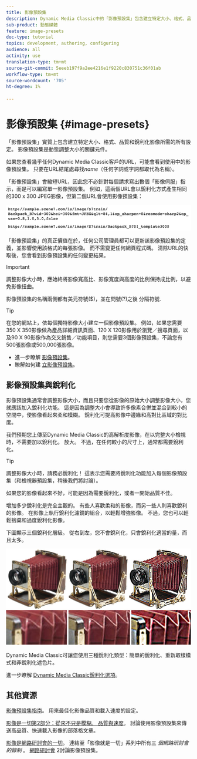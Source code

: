 ```yaml
---
title: 影像預設集
description: Dynamic Media Classic中的「影像預設集」包含建立特定大小、格式、品質和銳利化影像所需的所有設定。 影像預設集是動態調整大小的關鍵元件。 當您在Dynamic Media Classic中檢視URL時，您可以輕鬆查看是否使用影像預設集。 瞭解影像預設集、其用途以及如何建立預設集。
sub-product: 動態媒體
feature: image-presets
doc-type: tutorial
topics: development, authoring, configuring
audience: all
activity: use
translation-type: tm+mt
source-git-commit: 5eeeb197f9a2ee4216e1f9220c830751c36f01ab
workflow-type: tm+mt
source-wordcount: '705'
ht-degree: 1%

---
```



# 影像預設集 {#image-presets}

「影像預設集」實質上包含建立特定大小、格式、品質和銳利化影像所需的所有設定。 影像預設集是動態調整大小的關鍵元件。

如果您查看幾乎任何Dynamic Media Classic客戶的URL，可能會看到使用中的影像預設集。 只要在URL結尾處尋找$name$（任何字詞或字詞都取代為名稱）。

「影像預設集」會縮短URL，因此您不必針對每個請求寫出數個「影像伺服」指示，而是可以編寫單一影像預設集。 例如，這兩個URL會以銳利化方式產生相同的300 x 300 JPEG影像，但第二個URL會使用影像預設集：

![影像](assets/image-presets/image-preset-2.png)

「影像預設集」的真正價值在於，任何公司管理員都可以更新該影像預設集的定義，並影響使用該格式的每張影像。 而不需變更任何網頁程式碼。 清除URL的快取後，您會看到影像預設集的任何變更結果。

>[!IMPORTANT]
>
>調整影像大小時，應始終將影像寬高比、影像寬度與高度的比例保持成比例，以避免影像扭曲。

影像預設集的名稱兩側都有美元符號($)，並在問號(?)之後 分隔符號.

>[!TIP]
>
>在您的網站上，依每個獨特影像大小建立一個影像預設集。 例如，如果您需要350 X 350影像做為產品詳細資訊頁面、120 X 120影像用於瀏覽／搜尋頁面，以及90 X 90影像作為交叉銷售／功能項目，則您需要3個影像預設集，不論您有500張影像或500,000張影像。

- 進一步瞭解 [影像預設集](https://docs.adobe.com/content/help/en/dynamic-media-classic/using/image-sizing/setting-image-presets.html)。
- 瞭解如何建 [立影像預設集](https://docs.adobe.com/content/help/en/dynamic-media-classic/using/image-sizing/setting-image-presets.html#creating-an-image-preset)。

## 影像預設集與銳利化

影像預設集通常會調整影像大小，而且只要您從影像的原始大小調整影像大小，您就應該加入銳利化功能。 這是因為調整大小會導致許多像素合併並混合到較小的空間中，使影像看起來柔和模糊。 銳利化可提高影像中邊緣和高對比區域的對比度。

我們預期您上傳至Dynamic Media Classic的高解析度影像，在以完整大小檢視時，不需要加以銳利化。 放大。 不過，在任何較小的尺寸上，通常都需要銳利化。

>[!TIP]
>
>調整影像大小時，請務必銳利化！ 這表示您需要將銳利化功能加入每個影像預設集（和檢視器預設集，稍後我們將討論）。
>
>如果您的影像看起來不好，可能是因為需要銳利化，或者一開始品質不佳。

增加多少銳利化是完全主觀的。 有些人喜歡柔和的影像，而另一些人則喜歡銳利的影像。 在影像上執行銳利化濾鏡的組合，以輕鬆增強影像。 不過，您也可以輕鬆捨棄和過度銳利化影像。

下圖顯示三個銳利化層級。 從右到左，您不會銳利化，只會銳利化適當的量，而且太多。

![影像](assets/image-presets/image-presets-1.jpg)

Dynamic Media Classic可讓您使用三種銳利化類型：簡單的銳利化、重新取樣模式和非銳利化遮色片。

進一步瞭解 [Dynamic Media Classic銳利化選項](https://docs.adobe.com/content/help/en/dynamic-media-classic/using/master-files/sharpening-image.html#sharpening_an_image)。

## 其他資源

[影像預設集指南](https://www.adobe.com/content/dam/www/us/en/experience-manager/pdfs/dynamic-media-image-preset-guide.pdf)。 用來最佳化影像品質和載入速度的設定。

[影像是一切第2部分：從來不只是模糊。 品質與速度](https://theblog.adobe.com/image-is-everything-part-2-its-never-just-a-blur-quality-versus-speed/)。 討論使用影像預設集來傳送高品質、快速載入影像的部落格文章。

[影像是網路研討會的一切](https://dynamicmediaseries2019.enterprise.adobeevents.com/)。 連結至「影像就是一切」系列中所有三 _個網路研討會的錄制_ 。 [網路研討會](https://seminars.adobeconnect.com/p6lqaotpjnd3) 2討論影像預設集。
